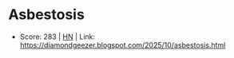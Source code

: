 # Asbestosis

- Score: 283 | [HN](https://news.ycombinator.com/item?id=45710065) | Link: https://diamondgeezer.blogspot.com/2025/10/asbestosis.html

